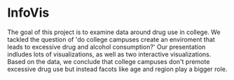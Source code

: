 # InfoVis
The goal of this project is to examine data around drug use in college. We tackled the question of 'do college campuses create an enviroment that leads to excessive drug and alcohol consumption?' Our presentation indludes lots of visualizations, as well as two interactive visualizations. Based on the data, we conclude that college campuses don't premote excessive drug use but instead facots like age and region play a bigger role.
